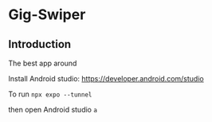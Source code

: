 # Gig-Swiper

## Introduction

The best app around


Install Android studio: https://developer.android.com/studio

To run
```npx expo --tunnel```

then open Android studio
```a```
